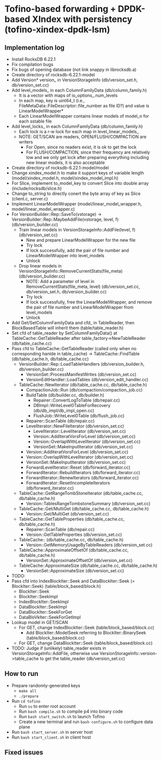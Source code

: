# Tofino-based forwarding + DPDK-based XIndex with persistency (tofino-xindex-dpdk-lsm)

## Implementation log

- Install RocksDB 6.22.1
- Fix compilation bugs
- Fix bugs of opening database (not link snappy in librocksdb.a)
- Create directory of rocksdb-6.22.1-model
- Add Version* version_ in VersionStorageInfo (db/version_set.h, db/version_set.cc)
- Add level_models_ in each ColumnFamilyData (db/column_family.h)
	+ It is a vector with maps of io_options_.num_levels
	+ In each map, key is uint64_t (i.e., FileMetaData::FileDescriptor::file_number as file ID?) and value is LinearModelWrapper*
	+ Each LinearModelWrapper contains linear models of model_n for each sstable file
- Add level_locks_ in each ColumnFamilyData (db/column_family.h)
	+ Each lock is a r-w lock for each map in level_linear_models_
	+ NOTE: GET/SCAN are readers, OPEN/FLUSH/COMPACTION are writers
		- For Open, since no readers exist, it is ok to get the lock
		- For FLUSH/COMPACTION, since their frequency are relatively low and we only get lock after preparing everything including new linear models, it is also acceptable
- Create directory of rocksdb-6.22.1-model/model
- Change xindex_model.h to make it support keys of variable length (model/xindex_model.h, model/xindex_model_impl.h)
- For Slice, implement to_model_key to convert Slice into double array (include/rocksdb/slice.h)
- Change to_string to directly conert the byte array of key as Slice (client.c, server.c)
- Implement LinearModelWrapper (model/linear_model_wrapper.h, model/linear_model_wrapper.c)
- For VersionBuilder::Rep::SaveTo(vstorage) -> VersionBuilder::Rep::MaybeAddFile(vstorage, level, f) (db/version_builder.cc)
	+ Train linear models in VersionStorageInfo::AddFile(level, f) (db/version_set.cc)
		+ New and prepare LinearModelWrapper for the new file
		+ Try lock
		+ If lock successfully, add the pair of file number and LinearModelWrapper into level_models
		+ Unlock
	+ Drop linear models in VersionStorageInfo::RemoveCurrentStats(file_meta) (db/version_builder.cc)
		+ NOTE: Add a parameter of level in RemoveCurrentStats(file_meta, level) (db/version_set.cc, db/version_set.h, db/version_builder.cc)
		+ Try lock
		+ If lock successfully, free the LinearModelWrapper, and remove the pair of file number and LinearModelWrapper from level_models
		+ Unlock
- Add Get/SetColumnFamilyData and cfd_ in TableReader, then BlockBasedTable will inherit them (table/table_reader.h)
- Set cfd of table_reader by SetColumnFamilyData() at TableCache::GetTableReader after table_factory->NewTableReader (db/table_cache.cc)
- Pass cfd to TableCache::GetTableReader (called only when no corresponding hanlde in table_cache) -> TableCache::FindTable (db/table_cache.h, db/table_cache.cc)
	+ VersionBuilder::Rep::LoadTableHandlers (db/version_builder.h, db/version_builder.cc)
		* VersionSet::ProcessManifestWrites (db/version_set.cc)
		* VersionEditHandler::LoadTables (db/version_edit_handler.cc)
	+ TableCache::NewIterator (db/table_cache.cc, db/table_cache.h)
		* CompactionJob::Run (db/compaction/compaction_job.cc)
		* BuildTable (db/builder.cc, db/builder.h)
			- Repairer::ConvertLogToTable (db/repair.cc)
			- DBImpl::WriteLevel0TableForRecovery (db/db_impl/db_impl_open.cc)
			- FlushJob::WriteLevel0Table (db/flush_job.cc)
		* Repairer::ScanTable (db/repair.cc)
		* LevelIterator::NewFileIterator (db/version_set.cc)
			- LevelIterator::LevelIterator (db/version_set.cc)
			- Version::AddIteratVorsForLevel (db/version_set.cc)
			- Version::OverlapWithLevelIterator (db/version_set.cc)
			- VersionSet::MakeInputIterator (db/version_set.cc)
		* Version::AddIteratVorsForLevel (db/version_set.cc)
		* Version::OverlapWithLevelIterator (db/version_set.cc)
		* VersionSet::MakeInputIterator (db/version_set.cc)
		* ForwardLevelIterator::Reset (db/forward_iterator.cc)
		* ForwardIterator::RebuildIterators (db/forward_iterator.cc)
		* ForwardIterator::RenewIterators (db/forward_iterator.cc)
		* ForwardIterator::ResetIncompleteIterators (db/forward_iterator.cc)
	+ TableCache::GetRangeTombStoneIterator (db/table_cache.cc, db/table_cache.h)
		* Version::TablesRangeTombstoneSummary (db/version_set.cc)
	+ TableCache::Get/MultiGet (db/table_cache.cc, db/table_cache.h)
		* Version::Get/MultiGet (db/version_set.cc)
	+ TableCache::GetTableProperties (db/table_cache.cc, db/table_cache.h)
		* Repairer::ScanTable (db/repair.cc)
		* Version::GetTableProperties (db/version_set.cc)
	+ TableCache:: (db/table_cache.cc, db/table_cache.h)
		* Version::GetMemoryUsageByTableReaders (db/version_set.cc)
	+ TableCache::ApproximateOffsetOf (db/table_cache.cc, db/table_cache.h)
		* VersionSet::ApproximateOffsetOf (db/version_set.cc)
	+ TableCache::ApproximateSize (db/table_cache.cc, db/table_cache.h)
		+ VersionSet::ApproximateSize (db/version_set.cc)
- TODO: 
- Pass cfd into IndexBlockIter::Seek and DataBlockIter::Seek (= BlockIter::Seek) (table/block_based/block.h)
	+ BlockIter::Seek
	+ BlockIter::SeekImpl
	+ IndexBlockIter::SeekImpl
	+ DataBlockIter::SeekImpl
	+ DataBlockIter::SeekForGet
	+ DataBloVkIter::SeekForGetImpl
- Lookup model in GET/SCAN
	+ For GET, change IndexBlockIter::Seek (table/block_based/block.cc)
		+ Add BlockIter::ModelSeek referring to BlockIter::BinarySeek (table/block_based/block.cc)
	+ For GET, change DataBlockIter::Seek (table/block_based/block.cc)
- TODO: Judge if (unlikely) table_reader exists in VersionStorageInfo::AddFile, otherwise use VersionStorageInfo::version->table_cache to get the table_reader (db/version_set.cc)

## How to run

- Prepare randomly-generated keys
	+ `make all`
	+ `./prepare`
- Run `cd tofino`
	+ Run `su` to enter root account
	+ Run `bash compile.sh` to compile p4 into binary code
	+ Run `bash start_switch.sh` to launch Tofino
	+ Create a new terminal and run `bash configure.sh` to configure data plane
- Run `bash start_server.sh` in server host
- Run `bash start_client.sh` in client host

## Fixed issues
